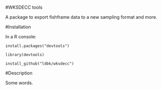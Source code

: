 #WKSDECC tools

A package to export fishframe data to a new sampling format and more.

#Installation

In a R console:

`install.packages("devtools")`

`library(devtools)`

`install_github("ldbk/wksdecc")`

#Description

Some words.
